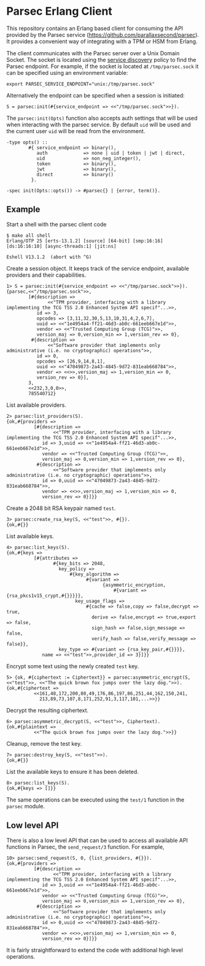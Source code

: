 # Parsec Erlang Client

This repository contains an Erlang based client for consuming the
API provided by the Parsec service
(https://github.com/parallaxsecond/parsec). It provides a convenient
way of integrating with a TPM or HSM from Erlang.

The client communicates with the Parsec server over a Unix Domain Socket. The
socket is located using the [service
discovery](https://parallaxsecond.github.io/parsec-book/parsec_client/api_overview.html#service-discovery)
policy to find the Parsec endpoint. For example, if the socket is
located at `/tmp/parsec.sock` it can be specified using an
environment variable:

```
export PARSEC_SERVICE_ENDPOINT="unix:/tmp/parsec.sock"
```

Alternatively the endpoint can be specified when a session is
initiated:

```
S = parsec:init(#{service_endpoint => <<"/tmp/parsec.sock">>}).
```

The `parsec:init(Opts)` function also accepts auth settings that
will be used when interacting with the parsec service. By default
`uid` will be used and the current user `uid` will be read from
the environment.

```
-type opts() ::
        #{ service_endpoint => binary(),
           auth             => none | uid | token | jwt | direct,
           uid              => non_neg_integer(),
           token            => binary(),
           jwt              => binary(),
           direct           => binary()
         }.

-spec init(Opts::opts()) -> #parsec{} | {error, term()}.
```

## Example

Start a shell with the parsec client code

```
$ make all shell
Erlang/OTP 25 [erts-13.1.2] [source] [64-bit] [smp:16:16] [ds:16:16:10] [async-threads:1] [jit:ns]

Eshell V13.1.2  (abort with ^G)
```

Create a session object. It keeps track of the service endpoint,
available providers and their capabilities.
```
1> S = parsec:init(#{service_endpoint => <<"/tmp/parsec.sock">>}).
{parsec,<<"/tmp/parsec.sock">>,
        [#{description =>
               <<"TPM provider, interfacing with a library implementing the TCG TSS 2.0 Enhanced System API specif"...>>,
           id => 3,
           opcodes => [3,11,32,30,5,13,10,31,4,2,6,7],
           uuid => <<"1e4954a4-ff21-46d3-ab0c-661eeb667e1d">>,
           vendor => <<"Trusted Computing Group (TCG)">>,
           version_maj => 0,version_min => 1,version_rev => 0},
         #{description =>
               <<"Software provider that implements only administrative (i.e. no cryptographic) operations">>,
           id => 0,
           opcodes => [26,9,14,8,1],
           uuid => <<"47049873-2a43-4845-9d72-831eab668784">>,
           vendor => <<>>,version_maj => 1,version_min => 0,
           version_rev => 0}],
        3,
        <<232,3,0,0>>,
        785540712}
```

List available providers.

```
2> parsec:list_providers(S).
{ok,#{providers =>
          [#{description =>
                 <<"TPM provider, interfacing with a library implementing the TCG TSS 2.0 Enhanced System API specif"...>>,
             id => 3,uuid => <<"1e4954a4-ff21-46d3-ab0c-661eeb667e1d">>,
             vendor => <<"Trusted Computing Group (TCG)">>,
             version_maj => 0,version_min => 1,version_rev => 0},
           #{description =>
                 <<"Software provider that implements only administrative (i.e. no cryptographic) operations">>,
             id => 0,uuid => <<"47049873-2a43-4845-9d72-831eab668784">>,
             vendor => <<>>,version_maj => 1,version_min => 0,
             version_rev => 0}]}}
```

Create a 2048 bit RSA keypair named `test`.

```
3> parsec:create_rsa_key(S, <<"test">>, #{}).
{ok,#{}}
```

List available keys.

```
4> parsec:list_keys(S).
{ok,#{keys =>
          [#{attributes =>
                 #{key_bits => 2048,
                   key_policy =>
                       #{key_algorithm =>
                             #{variant =>
                                   {asymmetric_encryption,
                                       #{variant => {rsa_pkcs1v15_crypt,#{}}}}},
                         key_usage_flags =>
                             #{cache => false,copy => false,decrypt => true,
                               derive => false,encrypt => true,export => false,
                               sign_hash => false,sign_message => false,
                               verify_hash => false,verify_message => false}},
                   key_type => #{variant => {rsa_key_pair,#{}}}},
             name => <<"test">>,provider_id => 3}]}}
```

Encrypt some text using the newly created `test` key.

```
5> {ok, #{ciphertext := Ciphertext}} = parsec:asymmetric_encrypt(S, <<"test">>, <<"The quick brown fox jumps over the lazy dog.">>).
{ok,#{ciphertext =>
          <<161,48,172,200,80,49,176,86,197,86,251,44,162,150,241,
            213,89,73,107,8,171,252,91,3,117,101,...>>}}
```

Decrypt the resulting ciphertext.

```
6> parsec:asymmetric_decrypt(S, <<"test">>, Ciphertext).
{ok,#{plaintext =>
          <<"The quick brown fox jumps over the lazy dog.">>}}
```

Cleanup, remove the test key.

```
7> parsec:destroy_key(S, <<"test">>).
{ok,#{}}
```

List the available keys to ensure it has been deleted.

```
8> parsec:list_keys(S).
{ok,#{keys => []}}
```

The same operations can be executed using the `test/1` function in the
`parsec` module.

## Low level API

There is also a low level API that can be used to access all available
API functions in Parsec, the `send_request/3` function. For example,

```
10> parsec:send_request(S, 0, {list_providers, #{}}).
{ok,#{providers =>
          [#{description =>
                 <<"TPM provider, interfacing with a library implementing the TCG TSS 2.0 Enhanced System API specif"...>>,
             id => 3,uuid => <<"1e4954a4-ff21-46d3-ab0c-661eeb667e1d">>,
             vendor => <<"Trusted Computing Group (TCG)">>,
             version_maj => 0,version_min => 1,version_rev => 0},
           #{description =>
                 <<"Software provider that implements only administrative (i.e. no cryptographic) operations">>,
             id => 0,uuid => <<"47049873-2a43-4845-9d72-831eab668784">>,
             vendor => <<>>,version_maj => 1,version_min => 0,
             version_rev => 0}]}}
```

It is fairly straightforward to extend the code with additional
high level operations.
